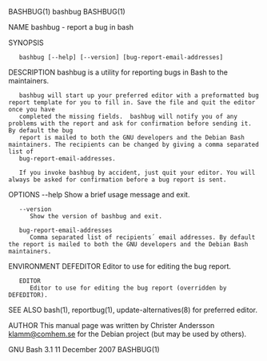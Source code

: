 BASHBUG(1)								    bashbug								    BASHBUG(1)

NAME
       bashbug - report a bug in bash

SYNOPSIS

       bashbug [--help] [--version] [bug-report-email-addresses]

DESCRIPTION
       bashbug is a utility for reporting bugs in Bash to the maintainers.

       bashbug will start up your preferred editor with a preformatted bug report template for you to fill in. Save the file and quit the editor once you have
       completed the missing fields.  bashbug will notify you of any problems with the report and ask for confirmation before sending it. By default the bug
       report is mailed to both the GNU developers and the Debian Bash maintainers. The recipients can be changed by giving a comma separated list of
       bug-report-email-addresses.

       If you invoke bashbug by accident, just quit your editor. You will always be asked for confirmation before a bug report is sent.

OPTIONS
       --help
	      Show a brief usage message and exit.

       --version
	      Show the version of bashbug and exit.

       bug-report-email-addresses
	      Comma separated list of recipients´ email addresses. By default the report is mailed to both the GNU developers and the Debian Bash maintainers.

ENVIRONMENT
       DEFEDITOR
	      Editor to use for editing the bug report.

       EDITOR
	      Editor to use for editing the bug report (overridden by DEFEDITOR).

SEE ALSO
       bash(1), reportbug(1), update-alternatives(8) for preferred editor.

AUTHOR
       This manual page was written by Christer Andersson <klamm@comhem.se> for the Debian project (but may be used by others).

GNU Bash 3.1							       11 December 2007								    BASHBUG(1)
